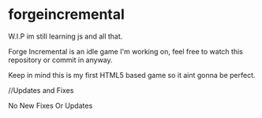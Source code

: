 # forgeincremental
W.I.P im still learning js and all that.

Forge Incremental is an idle game I'm working on, feel free to watch this repository or commit in anyway. 

Keep in mind this is my first HTML5 based game so it aint gonna be perfect.

//Updates and Fixes

No New Fixes Or Updates
